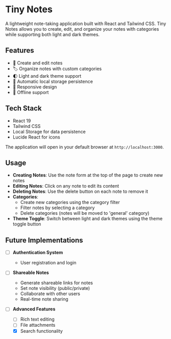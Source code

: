 # Tiny Notes

A lightweight note-taking application built with React and Tailwind CSS. Tiny Notes allows you to create, edit, and organize your notes with categories while supporting both light and dark themes.

## Features

- 📝 Create and edit notes
- 🏷️ Organize notes with custom categories
- 🌓 Light and dark theme support
- 💾 Automatic local storage persistence
- 📱 Responsive design
- 🔌 Offline support

## Tech Stack

- React 19
- Tailwind CSS
- Local Storage for data persistence
- Lucide React for icons

The application will open in your default browser at `http://localhost:3000`.

## Usage

- **Creating Notes**: Use the note form at the top of the page to create new notes
- **Editing Notes**: Click on any note to edit its content
- **Deleting Notes**: Use the delete button on each note to remove it
- **Categories**:
  - Create new categories using the category filter
  - Filter notes by selecting a category
  - Delete categories (notes will be moved to 'general' category)
- **Theme Toggle**: Switch between light and dark themes using the theme toggle button

## Future Implementations

- [ ] **Authentication System**

  - User registration and login

- [ ] **Shareable Notes**

  - Generate shareable links for notes
  - Set note visibility (public/private)
  - Collaborate with other users
  - Real-time note sharing

- [ ] **Advanced Features**
  - [ ] Rich text editing
  - [ ] File attachments
  - [x] Search functionality
